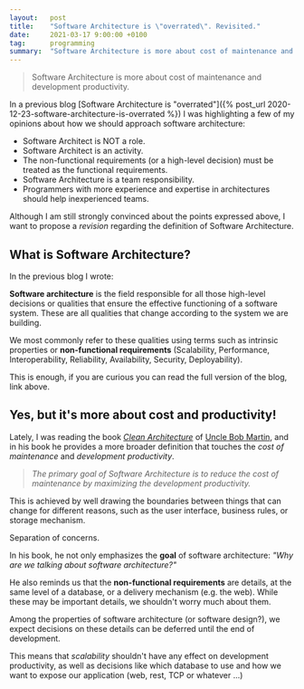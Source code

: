 ```yaml
---
layout:   post
title:    "Software Architecture is \"overrated\". Revisited."
date:     2021-03-17 9:00:00 +0100
tag:      programming
summary:  "Software Architecture is more about cost of maintenance and development productivity."
---
```


> Software Architecture is more about cost of maintenance and development productivity.

In a previous blog [Software Architecture is "overrated"]({% post_url 2020-12-23-software-architecture-is-overrated %}) I was highlighting a few of my opinions about how we should approach software architecture:

- Software Architect is NOT a role.
- Software Architect is an activity.
- The non-functional requirements (or a high-level decision) must be treated as the functional requirements.
- Software Architecture is a team responsibility.
- Programmers with more experience and expertise in architectures should help inexperienced teams.

Although I am still strongly convinced about the points expressed above, I want to propose a *revision* regarding the definition of Software Architecture.

## What is Software Architecture?

In the previous blog I wrote:

**Software architecture** is the field responsible for all those high-level decisions or qualities that ensure the effective functioning of a software system. These are all qualities that change according to the system we are building.

We most commonly refer to these qualities using terms such as intrinsic properties or **non-functional requirements** (Scalability, Performance, Interoperability, Reliability, Availability, Security, Deployability).

This is enough, if you are curious you can read the full version of the blog, link above.

## Yes, but it's more about cost and productivity!

Lately, I was reading the book [*Clean Architecture*](https://www.goodreads.com/book/show/18043011-clean-architecture) of [Uncle Bob Martin](https://twitter.com/unclebobmartin), and in his book he provides a more broader definition that touches the *cost of maintenance* and *development productivity*.

> *The primary goal of Software Architecture is to reduce the cost of maintenance by maximizing the development productivity.*

This is achieved by well drawing the boundaries between things that can change for different reasons, such as the user interface, business rules, or storage mechanism.

Separation of concerns.

In his book, he not only emphasizes the **goal** of software architecture: _"Why are we talking about software architecture?"_

He also reminds us that the **non-functional requirements** are details, at the same level of a database, or a delivery mechanism (e.g. the web). While these may be important details, we shouldn't worry much about them.

Among the properties of software architecture (or software design?), we expect decisions on these details can be deferred until the end of development.

This means that _scalability_ shouldn't have any effect on development productivity, as well as decisions like which database to use and how we want to expose our application (web, rest, TCP or whatever ...)
